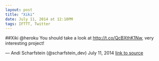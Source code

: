 ```yaml
---
layout: post
title: "Xiki"
date: July 11, 2014 at 12:10PM
tags: IFTTT, Twitter
---
```

##Xiki
@heroku You should take a look at http://t.co/QcBXthK1Nw, very interesting project!

— Andi Scharfstein (@scharfstein_dev) July 11, 2014
[link to source](http://xiki.org) 
